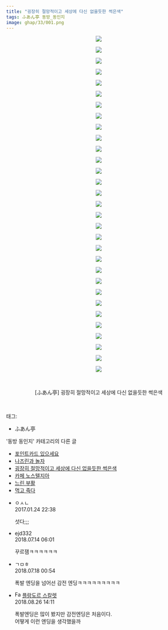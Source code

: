 ```yaml
---
title: "굉장히 절망적이고 세상에 다신 없을듯한 썩은색"
tags: ふあん亭 동방_동인지
image: ghap/33/001.png
---
```

<div class="article">
<p style="text-align: center; clear: none; float: none;"><img src="{{ site.nasurl }}/ghap/33/001.png"/></p>
<p style="text-align: center; clear: none; float: none;"><img src="{{ site.nasurl }}/ghap/33/002.png"/></p>
<p style="text-align: center; clear: none; float: none;"><img src="{{ site.nasurl }}/ghap/33/003.png"/></p>
<p style="text-align: center; clear: none; float: none;"><img src="{{ site.nasurl }}/ghap/33/004.png"/></p>
<p style="text-align: center; clear: none; float: none;"><img src="{{ site.nasurl }}/ghap/33/005.png"/></p>
<p style="text-align: center; clear: none; float: none;"><img src="{{ site.nasurl }}/ghap/33/006.png"/></p>
<p style="text-align: center; clear: none; float: none;"><img src="{{ site.nasurl }}/ghap/33/007.png"/></p>
<p style="text-align: center; clear: none; float: none;"><img src="{{ site.nasurl }}/ghap/33/008.png"/></p>
<p style="text-align: center; clear: none; float: none;"><img src="{{ site.nasurl }}/ghap/33/009.png"/></p>
<p style="text-align: center; clear: none; float: none;"><img src="{{ site.nasurl }}/ghap/33/010.png"/></p>
<p style="text-align: center; clear: none; float: none;"><img src="{{ site.nasurl }}/ghap/33/011.png"/></p>
<p style="text-align: center; clear: none; float: none;"><img src="{{ site.nasurl }}/ghap/33/012.png"/></p>
<p style="text-align: center; clear: none; float: none;"><img src="{{ site.nasurl }}/ghap/33/013.png"/></p>
<p style="text-align: center; clear: none; float: none;"><img src="{{ site.nasurl }}/ghap/33/014.png"/></p>
<p style="text-align: center; clear: none; float: none;"><img src="{{ site.nasurl }}/ghap/33/015.png"/></p>
<p style="text-align: center; clear: none; float: none;"><img src="{{ site.nasurl }}/ghap/33/016.png"/></p>
<p style="text-align: center; clear: none; float: none;"><img src="{{ site.nasurl }}/ghap/33/017.png"/></p>
<p style="text-align: center; clear: none; float: none;"><img src="{{ site.nasurl }}/ghap/33/018.png"/></p>
<p style="text-align: center; clear: none; float: none;"><img src="{{ site.nasurl }}/ghap/33/019.png"/></p>
<p style="text-align: center; clear: none; float: none;"><img src="{{ site.nasurl }}/ghap/33/020.png"/></p>
<p style="text-align: center; clear: none; float: none;"><img src="{{ site.nasurl }}/ghap/33/021.png"/></p>
<p style="text-align: center; clear: none; float: none;"><img src="{{ site.nasurl }}/ghap/33/022.png"/></p>
<p style="text-align: center; clear: none; float: none;"><img src="{{ site.nasurl }}/ghap/33/023.png"/></p>
<p style="text-align: center; clear: none; float: none;"><img src="{{ site.nasurl }}/ghap/33/024.png"/></p>
<p style="text-align: center; clear: none; float: none;"><img src="{{ site.nasurl }}/ghap/33/025.png"/></p>
<p style="text-align: center; clear: none; float: none;"><img src="{{ site.nasurl }}/ghap/33/026.png"/></p>
<p style="text-align: center; clear: none; float: none;"><img src="{{ site.nasurl }}/ghap/33/027.png"/></p>
<p style="text-align: center; clear: none; float: none;"><img src="{{ site.nasurl }}/ghap/33/028.png"/></p>
<p style="text-align: center; clear: none; float: none;"><img src="{{ site.nasurl }}/ghap/33/029.png"/></p>
<p style="text-align: center; clear: none; float: none;"><img src="{{ site.nasurl }}/ghap/33/030.png"/></p>
<p style="text-align: center; clear: none; float: none;"><img src="{{ site.nasurl }}/ghap/33/031.png"/></p>
<p style="text-align: center; clear: none; float: none;"><br/></p>
<p style="text-align: center; clear: none; float: none;">[ふあん亭] 굉장히 절망적이고 세상에 다신 없을듯한 썩은색</p>
<p><br/></p>
</div><div class="tagTrail">
<p>태그: </p>
<ul>
<li>ふあん亭</li>
</ul>
</div><div class="another">
<p>'동방 동인지' 카테고리의 다른 글</p>
<ul>
<li><a href="/2016-06-16-ghap_36">포인트카드 있으세요</a></li>
<li><a href="/2016-06-16-ghap_34">나즈린과 놀자</a></li>
<li><a href="/2016-06-16-ghap_33">굉장히 절망적이고 세상에 다신 없을듯한 썩은색</a></li>
<li><a href="/2016-06-16-ghap_32">카페 노스텔지아</a></li>
<li><a href="/2016-06-16-ghap_31">느린 부활</a></li>
<li><a href="/2016-06-16-ghap_30">먹고 죽다</a></li>
</ul>
</div><div class="cb_module cb_fluid">
<div class="cb_wrt cb_profile">
<div class="comment">
<ul>
<li class="cb_thumb_off" id="comment14899329">
<div class="cb_comment_area">
<div class="cb_info_area">
<div class="cb_section">
<span class="cb_nick_name">ㅇㅅㄴ</span>
</div>
<div class="cb_section">
<span class="cb_date">2017.01.24 22:38 </span>
</div>
</div>
<div class="cb_dsc_comment">
<p class="cb_dsc">
											섯다;;;
										</p>
</div>
</div></li>
<li class="cb_thumb_off" id="comment15286385">
<div class="cb_comment_area">
<div class="cb_info_area">
<div class="cb_section">
<span class="cb_nick_name">ejd332</span>
</div>
<div class="cb_section">
<span class="cb_date">2018.07.14 06:01 </span>
</div>
</div>
<div class="cb_dsc_comment">
<p class="cb_dsc">
											꾸르잼ㅋㅋㅋㅋㅋㅋ
										</p>
</div>
</div></li>
<li class="cb_thumb_off" id="comment15288991">
<div class="cb_comment_area">
<div class="cb_info_area">
<div class="cb_section">
<span class="cb_nick_name">ㄱㅁㅎ</span>
</div>
<div class="cb_section">
<span class="cb_date">2018.07.18 00:54 </span>
</div>
</div>
<div class="cb_dsc_comment">
<p class="cb_dsc">
											폭발 엔딩을 넘어선 감전 엔딩ㅋㅋㅋㅋㅋㅋㅋㅋㅋ
										</p>
</div>
</div></li>
<li class="cb_thumb_off" id="comment15317953">
<div class="cb_comment_area">
<div class="cb_info_area">
<div class="cb_section">
<span class="cb_nick_name"><img alt="Favicon of http://qksxodid12.tistory.com" height="16" onerror="this.onerror=null;this.parentNode.removeChild(this)" src="http://qksxodid12.tistory.com/favicon.ico" width="16"/> <a href="http://qksxodid12.tistory.com" onclick="return openLinkInNewWindow(this)">플랑도르 스칼렛</a></span>
</div>
<div class="cb_section">
<span class="cb_date">2018.08.26 14:11 </span>
</div>
</div>
<div class="cb_dsc_comment">
<p class="cb_dsc">
											폭발엔딩은 많이 봤지만 감전엔딩은 처음이다.<br/>
어떻게 이런 엔딩을 생각했을까
										</p>
</div>
</div></li>
</ul>
</div>
</div><!-- commentList close -->
</div>